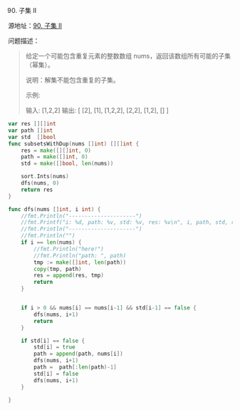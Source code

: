 90. 子集 II

源地址：[90. 子集 II](https://leetcode-cn.com/problems/subsets-ii/)

问题描述：

>给定一个可能包含重复元素的整数数组 nums，返回该数组所有可能的子集（幂集）。
>
>说明：解集不能包含重复的子集。
>
>示例:
>
>输入: [1,2,2]
>输出:
>[
>  [2],
>  [1],
>  [1,2,2],
>  [2,2],
>  [1,2],
>  []
>]

``` go
var res [][]int
var path []int
var std  []bool
func subsetsWithDup(nums []int) [][]int {
    res = make([][]int, 0)
    path = make([]int, 0)
    std = make([]bool, len(nums))

    sort.Ints(nums)
    dfs(nums, 0)
    return res
}

func dfs(nums []int, i int) {
    //fmt.Println("---------------------")
    //fmt.Printf("i: %d, path: %v, std: %v, res: %v\n", i, path, std, res)
    //fmt.Println("---------------------")
    //fmt.Println("")
    if i == len(nums) {
        //fmt.Println("here!")
        //fmt.Println("path: ", path)
        tmp := make([]int, len(path))
        copy(tmp, path)
        res = append(res, tmp)
        return
    }


    if i > 0 && nums[i] == nums[i-1] && std[i-1] == false {
        dfs(nums, i+1)
        return
    }

    if std[i] == false {
        std[i] = true
        path = append(path, nums[i])
        dfs(nums, i+1)
        path =  path[:len(path)-1]
        std[i] = false
        dfs(nums, i+1)
    } 
    
}
```



